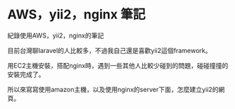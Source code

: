 # AWS，yii2，nginx 筆記

紀錄使用AWS，yii2，nginx的筆記

目前台灣聊laravel的人比較多，不過我自己還是喜歡yii2這個framework。

用EC2主機安裝，搭配nginx時，遇到一些其他人比較少碰到的問題，碰碰撞撞的安裝完成了。

所以來寫寫使用amazon主機，以及使用nginx的server下面，怎麼建立yii2的網頁。